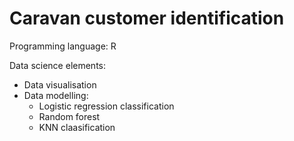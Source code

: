 # Caravan customer identification
Programming language: R

Data science elements:
 * Data visualisation 
 * Data modelling: 
   * Logistic regression classification
   * Random forest
   * KNN claasification
